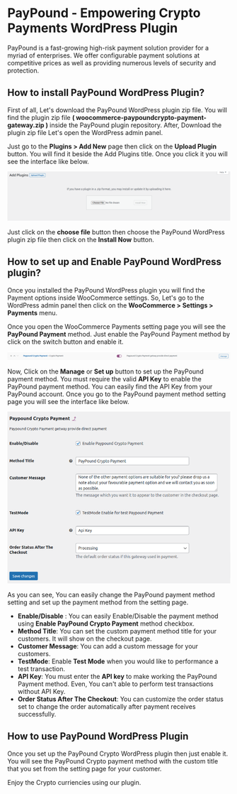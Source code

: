 # PayPound - Empowering Crypto Payments WordPress Plugin

PayPound is a fast-growing high-risk payment solution provider for a myriad of enterprises. We offer configurable payment solutions at competitive prices as well as providing numerous levels of security and protection.

## How to install PayPound WordPress Plugin?

First of all, Let's download the PayPound WordPress plugin zip file. You will find the plugin zip file **( woocommerce-paypoundcrypto-payment-gateway.zip )** inside the PayPound plugin repository. After, Download the plugin zip file Let's open the WordPress admin panel.

Just go to the **Plugins > Add New** page then click on the **Upload Plugin** button. You will find it beside the Add Plugins title. Once you click it you will see the interface like below.

![WordPress PayPound plugin installation](https://github.com/PayPound/woocommerce-paypound-crypto-payment/blob/master/assets/WordPress%20PayPound%20plugin%20installation.png?raw=true)

Just click on the **choose file** button then choose the PayPound WordPress plugin zip file then click on the **Install Now** button.

## How to set up and Enable PayPound WordPress plugin?

Once you installed the PayPound WordPress plugin you will find the Payment options inside WooCommerce settings. So, Let's go to the WordPress admin panel then click on the **WooCommerce > Settings > Payments** menu.

Once you open the WooCommerce Payments setting page you will see the **PayPound Payment** method. Just enable the PayPound Payment method by click on the switch button and enable it.

![WordPress PayPound payment method](https://github.com/PayPound/woocommerce-paypound-crypto-payment/blob/master/assets/PayPound%20Crypto%20Payment%20method.png?raw=true)

Now, Click on the **Manage** or **Set up** button to set up the PayPound payment method. You must require the valid **API Key** to enable the PayPound payment method. You can easily find the API Key from your PayPound account. Once you go to the PayPound payment method setting page you will see the interface like below.

![WooCommerce PayPound settings page](https://github.com/PayPound/woocommerce-paypound-crypto-payment/blob/master/assets/PayPound%20Crypto%20Payment%20method%20settings.png?raw=true)

As you can see, You can easily change the PayPound payment method setting and set up the payment method from the setting page.

- **Enable/Disable** : You can easily Enable/Disable the payment method using **Enable PayPound Crypto Payment** method checkbox.
- **Method Title**: You can set the custom payment method title for your customers. It will show on the checkout page.
- **Customer Message**: You can add a custom message for your customers.
- **TestMode**: Enable **Test Mode** when you would like to performance a test transaction.
- **API Key**: You must enter the **API key** to make working the PayPound Payment method. Even, You can't able to perform test transactions without API Key.
- **Order Status After The Checkout**: You can customize the order status set to change the order automatically after payment receives successfully.

## How to use PayPound WordPress Plugin

Once you set up the PayPound Crypto WordPress plugin then just enable it. You will see the PayPound Crypto payment method with the custom title that you set from the setting page for your customer.

Enjoy the Crypto curriencies using our plugin.
